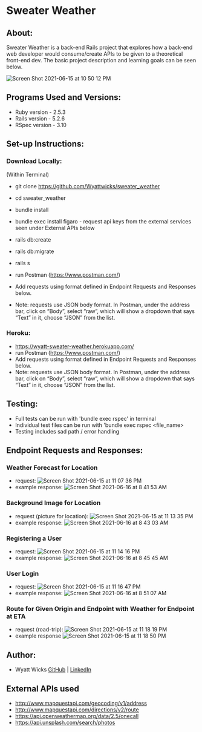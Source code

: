 # Sweater Weather

## About: 
Sweater Weather is a back-end Rails project that explores how a back-end web developer would consume/create APIs to be given to a theoretical front-end dev. The basic project description and learning goals can be seen below. 

![Screen Shot 2021-06-15 at 10 50 12 PM](https://user-images.githubusercontent.com/74991865/122160240-d2799b80-ce2c-11eb-8ca3-a7004e47b9e1.png)

## Programs Used and Versions: 
  - Ruby version - 2.5.3
  - Rails version - 5.2.6
  - RSpec version - 3.10

## Set-up Instructions:
### Download Locally: 
  (Within Terminal)
   - git clone https://github.com/Wyattwicks/sweater_weather
   - cd sweater_weather
   - bundle install
   - bundle exec install figaro
    - request api keys from the external services seen under External APIs below
    
   - rails db:create
   - rails db:migrate
   - rails s 
   - run Postman (https://www.postman.com/)
 - Add requests using format defined in Endpoint Requests and Responses below.
 - Note: requests use JSON body format. In Postman, under the address bar, click on “Body”, select “raw”, which will show a dropdown that says “Text” in it, choose “JSON” from the list.
 
### Heroku:
 - https://wyatt-sweater-weather.herokuapp.com/
 - run Postman (https://www.postman.com/)
 - Add requests using format defined in Endpoint Requests and Responses below.
 - Note: requests use JSON body format. In Postman, under the address bar, click on “Body”, select “raw”, which will show a dropdown that says “Text” in it, choose “JSON” from the list.
  
 ## Testing:
  - Full tests can be run with 'bundle exec rspec' in terminal
  - Individual test files can be run with 'bundle exec rspec <file_name>
  - Testing includes sad path / error handling
  
## Endpoint Requests and Responses: 
### Weather Forecast for Location
  - request: ![Screen Shot 2021-06-15 at 11 07 36 PM](https://user-images.githubusercontent.com/74991865/122161199-87608800-ce2e-11eb-8980-be84fb75a04c.png)
  - example response: ![Screen Shot 2021-06-16 at 8 41 53 AM](https://user-images.githubusercontent.com/74991865/122240096-ba326c80-ce7e-11eb-8be3-89021869d99c.png)
### Background Image for Location
  - request (picture for location): ![Screen Shot 2021-06-15 at 11 13 35 PM](https://user-images.githubusercontent.com/74991865/122161670-56348780-ce2f-11eb-9086-d5e67e3fe2c0.png)
  - example response: ![Screen Shot 2021-06-16 at 8 43 03 AM](https://user-images.githubusercontent.com/74991865/122240290-e3eb9380-ce7e-11eb-944f-0bcd56877642.png)
### Registering a User
  - request: ![Screen Shot 2021-06-15 at 11 14 16 PM](https://user-images.githubusercontent.com/74991865/122161751-7d8b5480-ce2f-11eb-95a6-df98dbc517d8.png)
  - example response: ![Screen Shot 2021-06-16 at 8 45 45 AM](https://user-images.githubusercontent.com/74991865/122240843-4f356580-ce7f-11eb-8296-d1c028466841.png)
### User Login
  - request: ![Screen Shot 2021-06-15 at 11 16 47 PM](https://user-images.githubusercontent.com/74991865/122161896-cf33df00-ce2f-11eb-99f0-922ef9584661.png)
  - example response: ![Screen Shot 2021-06-16 at 8 51 07 AM](https://user-images.githubusercontent.com/74991865/122241746-07630e00-ce80-11eb-9e9a-d57b14bed8cd.png)
### Route for Given Origin and Endpoint with Weather for Endpoint at ETA
  - request (road-trip): ![Screen Shot 2021-06-15 at 11 18 19 PM](https://user-images.githubusercontent.com/74991865/122161993-00141400-ce30-11eb-9241-30ad051c6d1c.png)
  - example response ![Screen Shot 2021-06-15 at 11 18 50 PM](https://user-images.githubusercontent.com/74991865/122162057-15893e00-ce30-11eb-9f0e-ee84bc8116f7.png)











## Author:
* Wyatt Wicks [GitHub](https://github.com/Wyattwicks) | [LinkedIn](https://www.linkedin.com/in/wyattwicks/)


## External APIs used
  - http://www.mapquestapi.com/geocoding/v1/address
  - http://www.mapquestapi.com/directions/v2/route
  - https://api.openweathermap.org/data/2.5/onecall
  - https://api.unsplash.com/search/photos
